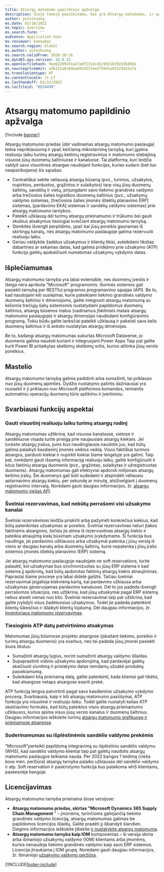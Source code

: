```yaml
---
title: Atsargų matomumo papildinio apžvalga
description: Šioje temoje paaiškinama, kas yra Atsargų matomumas, ir aprašomos jos funkcijos.
author: yufeihuang
ms.date: 03/18/2022
ms.topic: overview
ms.search.form: ''
audience: Application User
ms.reviewer: kamaybac
ms.search.region: Global
ms.author: yufeihuang
ms.search.validFrom: 2020-10-26
ms.dyn365.ops.version: 10.0.15
ms.openlocfilehash: 9ee6229937ea27adf231dcd1c9921878e53bd981
ms.sourcegitcommit: a3b121a8c8daa601021fee275d41a95325d12e7a
ms.translationtype: HT
ms.contentlocale: lt-LT
ms.lasthandoff: 03/31/2022
ms.locfileid: "8524499"
---
```

# <a name="inventory-visibility-add-in-overview"></a>Atsargų matomumo papildinio apžvalga

[!include [banner](../includes/banner.md)]

Atsargų matomumo priedas (*dar* vadinamas atsargų matomumo paslauga) teikia nepriklausomą ir ypač keičiamą mikrotarninę tarnybą, kuri įgalina realiuoju laiku turimų atsargų keitimų registravimus ir matomumo stebėjimą visuose jūsų duomenų šaltiniuose ir kanaluose. Tai platforma, kuri leidžia valdyti savo visuotines atsargas naudojant funkcijas, kurias sudaro (bet tuo neapsiribojama) šis sąrašas:

- Centrališkai sekite vėliausią atsargų būseną (pvz., turimos, užsakytos, nupirktos, perduotos, grąžintos ir sulaikytos) tarp visų jūsų duomenų šaltinių, sandėlių ir vietų, prijungdami savo tiekimo grandinės valdymo arba trečiosios šalies logistikos duomenų šaltinius (pvz., užsakymų valdymo sistemas, \[trečiosios šalies įmonės išteklių planavimo ERP\] sistemas, \[pardavimo EKA\] sistemas ir sandėlių valdymo sistemas) prie atsargų matomumo tarnybos.
- Pateikti užklausą dėl turimų atsargų prieinamumo ir trūkumo bei gauti skubius atsakymus tiesiogiai kviečiant atsargų matomumo tarnybą.
- Stenkitės išvengti perpildimo, ypač kai jūsų poreikis gaunamas iš skirtingų kanalų, nes atsargų matomumo paslaugoje galima rezervuoti realiuoju laiku.
- Geriau valdykite žadėtus užsakymus ir klientų tikisi, suteikdami tikslias dabartines ar sekamas datas, kad galima pridėjimo prie užsakymo (ATP) funkcija galėtų apskaičiuoti numatomas užsakymų vykdymo datas.

## <a name="extensibility"></a>Išplečiamumas

Atsargų matomumo tarnyba yra labai extensible, nes duomenų įvestis ir išeiga nėra apribota "Microsoft" programomis. Išorinės sistemos gali pasiekti tarnybą per RESTful programos programavimo sąsajas (API). Be to, kad naudojami kiti susiejimai, kurie pateikiami tiekimo grandinės valdymo duomenų šaltiniui ir dimensijoms, galite integruoti atsargų matomumą su keliomis trečiųjų šalių sistemomis nustatydami papildomus duomenų šaltinius, atsargų būsenos matus (vadinamus *faktiniais* matais atsargų matomumo paslaugoje) ir atsargų dimensijas naudodami konfigūravimo programą. Tokiu būdu galite lanksčiai pateikti užklausą ir pakeisti savo kelis duomenų šaltinius ir iš anksto nustatytas atsargų dimensijas.

Be to, kadangi atsargų matomumas sukurtas Microsoft Dataverse, jo duomenis galima naudoti kuriant ir integruojant.Power Apps Taip pat galite kurti Power BI pritaikytas skelbimų skelbimų sritis, kurios atitinka jūsų verslo poreikius.

## <a name="scalability"></a>Mastelio

Atsargų matomumo tarnybą galima padidinti arba sumažinti, tai priklauso nuo jūsų duomenų apimties. Dydžio nustatymo patirtis dažniausiai yra nuosekli ir ji priklauso nuo Microsoft platformos komandos, remiantis automatiniu operacijų duomenų tūrio aptikimu ir įvertinimu.

## <a name="feature-highlights"></a>Svarbiausi funkcijų aspektai

### <a name="get-a-global-view-of-real-time-inventory"></a>Gauti visuotinį realiuoju laiku turimų atsargų rodinį

Atsargų matomumas užtikrina, kad visuose kanaluose, vietose ir sandėliuose visada turite prieigą prie naujausiais atsargų kiekiais. Jei turėsite atsargų įrašus, jums bus naudingiausia naudotis juo, kad būtų galima palaikyti kasdieninį įmonės veiklos veiklą. Visos faktiškai turimos atsargos, parduoti kiekiai ir nupirkti kiekiai šiame langelyje yra galimi. Taip pat, norėdami gauti išsamią informaciją realiuoju laiku, galite konfigūruoti ir kitus faktinių atsargų duomenis (pvz., grąžintas, sulaikytas ir užregistruotas duomenis). Atsargų matomumas gali efektyviai apdoroti milijonais atsargų keitimo įrašų. Šie duomenys gali būti sudedami ir atspindėti vėliausiu aptarnavimo atsargų kiekiu, per sekundę ar minutę, atsižvelgiant į duomenų registravimo intervalą. Norėdami gauti daugiau informacijos, žr. [atsargų matomumo viešas API](inventory-visibility-api.md).

### <a name="soft-reservation-to-avoid-overselling-across-all-order-channels"></a>Švelniai rezervavimas, kad nebūtų perrašomi visi užsakymo kanalai

Švelniai *rezervavimas* leidžia priskirti arba pažymėti konkrečius kiekius, kad būtų patenkintas užsakymas ar poreikis. Švelniai rezervavimas neturi įtakos faktinėms atsargoms, *tačiau* jis atima iš rezervuotinas atsargų kiekio ir pateikia atnaujintą kiekį būsimam užsakymo įvykdymams. Ši funkcija bus naudinga, jei pardavimo užklausos arba užsakymai patenka į jūsų verslą iš vieno ar daugiau kanalų arba duomenų šaltinių, kurie nepatenka į jūsų įrašo sistemos įmonės išteklių planavimo (ERP) sistemą.

Jei atsargų matomumo paslaugoje naudojate ne soft reservations, turite palaukti, kol užsakymas bus sinchronizuotas su jūsų ERP sistema ir kad sistema jį apdorotų, kad būtų apdorotas faktinių atsargų kiekio atnaujinimas. Paprastai šiame procese yra labai didelė gaištis. Tačiau švelniai rezervavimai įsigalioja kiekvieną kartą, kai pardavimo užklausa arba užsakymas generuojamas pardavimo kanaluose. Dėl to jos padeda išvengti perrašomos situacijos, nes užtikrina, kad jūsų užsakymai pagal ERP sistemą nebus atsieti vienas nuo kito. Švelniai rezervavimai taip pat užtikrina, kad galite įvykdyti visus žadėtuosius užsakymus. Todėl jie padeda patenkinti klientų lūkesčius ir išlaikyti klientų lojalumą. Dėl daugiau informacijos, žr. [Inventoriaus matomumo rezervavimas](inventory-visibility-reservations.md).

### <a name="immediate-response-of-atp-dates-confirmation"></a>Tiesioginis ATP datų patvirtinimo atsakymas

Matomumas jūsų būsimose projekto atsargose (įskaitant tiekimo, poreikio ir turimų atsargų duomenis) yra svarbus, nes tai padeda jūsų įmonei pasiekti šiuos tikslus:

- Sumažinti atsargų lygius, norint sumažinti atsargų valdymo išlaidas.
- Supaprastinti vidinio užsakymo apdorojimą, kad pardavėjai galėtų skaičiuoti siuntimą ir pristatymo datas remdamų užsakė produktų pasiekiamumą.
- Suteikdami kitą prieinamą datą, galite patenkinti, kada klientai gali tikėtis, kad atsargose netaps atsargose esanti prekė.

ATP funkciją lengva patvirtinti pagal savo kasdieninio užsakymo vykdymo procesą. Svarbiausia, kaip ir kiti atsargų matomumo pasiūlymai, ATP funkcija yra visuotinė *ir realiuoju laiku*. Todėl galite nustatyti kelias ATP skaičiavimo formules, kad būtų pateiktos visos atsargų prieinamumo užklausos, kurios apima visus jūsų verslo kanalus ir duomenų šaltinius. Daugiau informacijos ieškokite turimų [atsargų matomumo grafikuose ir prieinamose atsargose](inventory-visibility-available-to-promise.md).

### <a name="compatibility-with-advanced-warehouse-management-items"></a>Suderinamumas su išplėstinėmis sandėlio valdymo prekėmis

"Microsoft"perteikti papildomą integravimą su išplėstiniu sandėlio valdymu (WHS), kad sandėlio valdymo klientai taip pat galėtų naudotis atsargų matomumo paslaugos teikiama nauda. Per 2022 bangos 1 leidimą (vieša kovo mėn. peržiūra) atsargų tarnyba palaiko užklausas dėl sandėlio valdymo ir atp. Soft reservation ir paskirstymo funkcija bus palaikoma whS klientams, paskesnėje bangoje. <!-- KFM: Add this link when target is published: For more information, see [Inventory Visibility support for WHS items](inventory-visibility-whs-support.md). -->

## <a name="licensing"></a>Licencijavimas

Atsargų matomumo tarnyba prieinama šiose versijose:

- **Atsargų matomumo priedas, skirtas "Microsoft Dynamics 365 Supply Chain Management** " – įmonėms, turinčioms galiojančią tiekimo grandinės valdymo licenciją, atsargų matomumas galimas be papildomos licencijos išlaidų. Galite pradėti jį išbandyti šiandien. Diegimo informacijos ieškokite Įdiekite [ir nustatykite atsargų matomumą](inventory-visibility-setup.md).
- **Atsargų matomumo tarnyba kaip IOM** komponentas – ši versija skirta arba išmaniojo užsakymų valdymo (IOM) klientams arba įmonėms, kurios nenaudoja tiekimo grandinės valdymo kaip savo ERP sistemos. Licencija įtraukiama į IOM grupę. Norėdami gauti daugiau informacijos, žr. Išmaniojo [užsakymų valdymo peržiūra](/dynamics365/intelligent-order-management/overview).

[!INCLUDE[footer-include](../../includes/footer-banner.md)]
